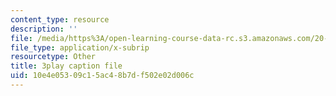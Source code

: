 ```yaml
---
content_type: resource
description: ''
file: /media/https%3A/open-learning-course-data-rc.s3.amazonaws.com/20-219-becoming-the-next-bill-nye-writing-and-hosting-the-educational-show-january-iap-2015/10e4e05309c15ac48b7df502e02d006c_ZMe7jSsPmW4.vtt
file_type: application/x-subrip
resourcetype: Other
title: 3play caption file
uid: 10e4e053-09c1-5ac4-8b7d-f502e02d006c
---
```

